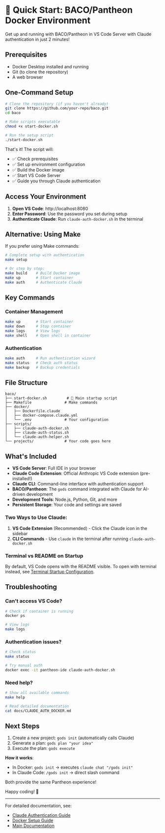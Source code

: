 # 🚀 Quick Start: BACO/Pantheon Docker Environment

Get up and running with BACO/Pantheon in VS Code Server with Claude authentication in just 2 minutes!

## Prerequisites

- Docker Desktop installed and running
- Git (to clone the repository)
- A web browser

## One-Command Setup

```bash
# Clone the repository (if you haven't already)
git clone https://github.com/your-repo/baco.git
cd baco

# Make scripts executable
chmod +x start-docker.sh

# Run the setup script
./start-docker.sh
```

That's it! The script will:
- ✅ Check prerequisites
- ✅ Set up environment configuration
- ✅ Build the Docker image
- ✅ Start VS Code Server
- ✅ Guide you through Claude authentication

## Access Your Environment

1. **Open VS Code**: http://localhost:8080
2. **Enter Password**: Use the password you set during setup
3. **Authenticate Claude**: Run `claude-auth-docker.sh` in the terminal

## Alternative: Using Make

If you prefer using Make commands:

```bash
# Complete setup with authentication
make setup

# Or step by step:
make build    # Build Docker image
make up       # Start container
make auth     # Authenticate Claude
```

## Key Commands

### Container Management
```bash
make up       # Start container
make down     # Stop container
make logs     # View logs
make shell    # Open shell in container
```

### Authentication
```bash
make auth     # Run authentication wizard
make status   # Check auth status
make backup   # Backup credentials
```

## File Structure

```
baco/
├── start-docker.sh         # 🚀 Main startup script
├── Makefile               # Make commands
├── docker/
│   ├── Dockerfile.claude
│   ├── docker-compose.claude.yml
│   └── .env               # Your configuration
├── scripts/
│   ├── claude-auth-docker.sh
│   ├── claude-auth-status.sh
│   └── claude-auth-helper.sh
└── projects/              # Your code goes here
```

## What's Included

- **VS Code Server**: Full IDE in your browser
- **Claude Code Extension**: Official Anthropic VS Code extension (pre-installed!)
- **Claude CLI**: Command-line interface with authentication support
- **BACO/Pantheon**: The `gods` command integrated with Claude for AI-driven development
- **Development Tools**: Node.js, Python, Git, and more
- **Persistent Storage**: Your code and settings are saved

### Two Ways to Use Claude:
1. **VS Code Extension** (Recommended) - Click the Claude icon in the sidebar
2. **CLI Commands** - Use `claude` in the terminal after running `claude-auth-docker.sh`

### Terminal vs README on Startup
By default, VS Code opens with the README visible. To open with terminal instead, see [Terminal Startup Configuration](docker/README-TERMINAL-STARTUP.md).

## Troubleshooting

### Can't access VS Code?
```bash
# Check if container is running
docker ps

# View logs
make logs
```

### Authentication issues?
```bash
# Check status
make status

# Try manual auth
docker exec -it pantheon-ide claude-auth-docker.sh
```

### Need help?
```bash
# Show all available commands
make help

# Read detailed documentation
cat docs/CLAUDE_AUTH_DOCKER.md
```

## Next Steps

1. Create a new project: `gods init` (automatically calls Claude)
2. Generate a plan: `gods plan "your idea"`
3. Execute the plan: `gods execute`

**How it works**: 
- In Docker: `gods init` → executes `claude chat "/gods init"`
- In Claude Code: `/gods init` → direct slash command

Both provide the same Pantheon experience!

Happy coding! 🎉

---

For detailed documentation, see:
- [Claude Authentication Guide](docs/CLAUDE_AUTH_DOCKER.md)
- [Docker Setup Guide](docker/README.md)
- [Main Documentation](README.md)